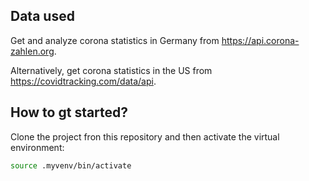 ## Data used

Get and analyze corona statistics in Germany from https://api.corona-zahlen.org.

Alternatively, get corona statistics in the US from https://covidtracking.com/data/api.

## How to gt started?

Clone the project fron this repository and then activate the virtual environment:

```bash
source .myvenv/bin/activate
```


